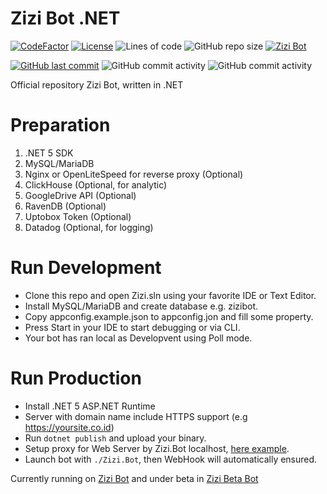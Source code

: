 # Zizi Bot .NET

[![CodeFactor](https://www.codefactor.io/repository/github/wintendev/wintenbot.net/badge)](https://www.codefactor.io/repository/github/wintendev/wintenbot.net)
[![License](https://img.shields.io/github/license/WinTenDev/WinTenBot.NET?label=License&color=brightgreen&cacheSeconds=3600)](./LICENSE)
![Lines of code](https://img.shields.io/tokei/lines/github/WinTenDev/WinTenBot.NET?style=flat-square)
![GitHub repo size](https://img.shields.io/github/repo-size/WinTenDev/WinTenBot.NET?style=flat-square)
[![Zizi Bot](https://github.com/WinTenDev/WinTenBot.NET/actions/workflows/zizibot-build.yml/badge.svg?branch=master)](https://github.com/WinTenDev/WinTenBot.NET/actions/workflows/zizibot-build.yml)

[![GitHub last commit](https://img.shields.io/github/last-commit/WinTenDev/WinTenBot.NET?style=flat-square)](https://github.com/WinTenDev/WinTenBot.NET)
![GitHub commit activity](https://img.shields.io/github/commit-activity/m/WinTenDev/WinTenBot.NET?style=flat-square)
![GitHub commit activity](https://img.shields.io/github/commit-activity/w/WinTenDev/WinTenBot.NET?style=flat-square)

Official repository Zizi Bot, written in .NET

# Preparation

1. .NET 5 SDK
2. MySQL/MariaDB
3. Nginx or OpenLiteSpeed for reverse proxy (Optional)
4. ClickHouse (Optional, for analytic)
5. GoogleDrive API (Optional)
6. RavenDB (Optional)
7. Uptobox Token (Optional)
8. Datadog (Optional, for logging)

# Run Development

- Clone this repo and open Zizi.sln using your favorite IDE or Text Editor.
- Install MySQL/MariaDB and create database e.g. zizibot.
- Copy appconfig.example.json to appconfig.jon and fill some property.
- Press Start in your IDE to start debugging or via CLI.
- Your bot has ran local as Developvent using Poll mode.

# Run Production

- Install .NET 5 ASP.NET Runtime
- Server with domain name include HTTPS support (e.g https://yoursite.co.id)
- Run `dotnet publish` and upload your binary.
- Setup proxy for Web Server by Zizi.Bot localhost, [here example](https://www.google.com/search?client=firefox-b-d&q=nginx+reverse+proxy+example).
- Launch bot with `./Zizi.Bot`, then WebHook will automatically ensured.

Currently running on [Zizi Bot](t.me/MissZiziBot) and under beta in [Zizi Beta Bot](t.me/MissZiziBetaBot)
